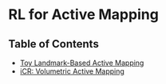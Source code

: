 # RL for Active Mapping
## Table of Contents
* [Toy Landmark-Based Active Mapping](toy_active_mapping/README.md)
* [iCR: Volumetric Active Mapping](iCR/README.md)
